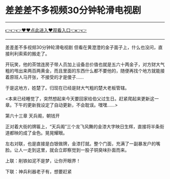 # 差差差不多视频30分钟轮滑电视剧

<hr/> <a href="https://github.com/nemmp/jaok/issues/2">👉👉👉♥♥点此进入♥观看入口👈👉👉</a><hr/>

差差差不多视频30分钟轮滑电视剧
但看在黄澄澄的金子面子上，什么也没问，直接利利索索的搬走了。

开玩笑，他的茶馆连房子带人员加上设备总价值也就是五六十两金子，对方财大气粗的甩出来两百两黄金，而且里面的东西什么都不要他的，随便再找个地方就能接着原班人马开张，不接受的才是傻子……

于是这地方，姓楚了。归现在已经是财大气粗的楚大老板管辖。

<本来已经睡觉了，突然想起来今天要回家给伯父过生日。赶紧爬起来更新这一章。下午的更新我设定了自动更新，不会耽误。嘿嘿……>

第六十三章 天兵阁，朝钱开

正对着大街的牌匾上，“天兵阁”三个龙飞风舞的金漆大字映日生辉，直接将半条街道都映的成了金色。晃晃耀眼。

左右对联，也是直接是白银做牌，金漆打就。整个门面，充满了一副暴发户的嘴脸。让人一走到这里，就会立即察觉到一股子铜臭味扑面而来。

上联：削铁如泥不是梦，让你开眼界！

下联：神兵利器老子有，想要赶紧
